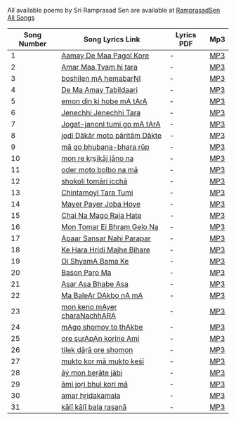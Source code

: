 
All available poems by Sri Ramprasad Sen are available at [RamprasadSen All Songs](https://github.com/osg1991/RamprasadSen/blob/main/RamprasadSen-All-Songs.md)


| Song Number | Song Lyrics Link | Lyrics PDF | Mp3 |
|---------------|-----------|------------|-----|
| 1  | [Aamay De Maa Pagol Kore](https://github.com/osg1991/RamprasadSen/blob/main/01-Aamay-De-Maa-Pagol-Kore.md) | - | [MP3](https://github.com/osg1991/RamprasadSen/blob/main/assets/mp3/01-AmayDeMaPagolKore-Pannalal-Ramprasad.mp3) |
| 2  | [Amar Maa Tvam hi tara](https://github.com/osg1991/RamprasadSen/blob/main/02-Amar-Maa-Tvam-hi-tara.md) | - | [MP3](https://github.com/osg1991/RamprasadSen/blob/main/assets/mp3/02-Amar%20Maa%20Twang%20Hi%20Tara-Pannalal-Ramprasad.mp3) |
| 3  | [boshilen mA hemabarNI](https://github.com/osg1991/RamprasadSen/blob/main/03-boshilen-mA-hemabarNI.md) | - | [MP3](https://github.com/osg1991/RamprasadSen/blob/main/assets/mp3/03-BosilenMaHembarani-Pannalal-Ramprasad.mp3) |
| 4  | [De Ma Amay Tabildaari](https://github.com/osg1991/RamprasadSen/blob/main/04-De-Ma-Amay-Tabildaari.md) | - | [MP3](https://github.com/osg1991/RamprasadSen/blob/main/assets/mp3/04-De-Ma-Amay-Tabildaari.mp3) |
| 5  | [emon din ki hobe mA tArA](https://github.com/osg1991/RamprasadSen/blob/main/05-emon-din-ki-hobe-mA-tArA.md) | - | [MP3](https://github.com/osg1991/RamprasadSen/blob/main/assets/mp3/05-EmonDinKiHobeMaTara.mp3) |
| 6  | [Jenechhi Jenechhi Tara](https://github.com/osg1991/RamprasadSen/blob/main/06-Jenechhi-Jenechhi-Tara.md) | - | [MP3](https://github.com/osg1991/RamprasadSen/blob/main/assets/mp3/06-JenechhiJenechhiTara-Pannalal-Ramprasad.mp3) |
| 7  | [Jogat-janonI tumi go mA tArA](https://github.com/osg1991/RamprasadSen/blob/main/07-Jogat-janonI-tumi-go-mA-tArA.md) | - | [MP3](https://github.com/osg1991/RamprasadSen/blob/main/assets/mp3/07-JagatJananiGoMaaTara-Pannalal-RamprasadSen.mp3) |
| 8  | [jodi Dākār moto pāritām Dākte](https://github.com/osg1991/RamprasadSen/blob/main/08-jodi-Dākār-moto-pāritām-Dākte.md) | - | [MP3](https://github.com/osg1991/RamprasadSen/blob/main/assets/mp3/08-Jodi-Dakar-Mato-Paritam-Dakte.mp3) |
| 9  | [mā go bhubana-bhara rūp](https://github.com/osg1991/RamprasadSen/blob/main/09-mā-go-bhubana-bhara-rūp.md) | - | [MP3](https://github.com/osg1991/RamprasadSen/blob/main/assets/mp3/09-Ma-Go-Bhubanbhora-Rup.mp3) |
| 10 | [mon re kṛṣikāj jāno na](https://github.com/osg1991/RamprasadSen/blob/main/10-mon-re-kṛṣi-kāj-jāno-na.md) | - | [MP3](https://github.com/osg1991/RamprasadSen/blob/main/assets/mp3/10-ManReKṛṣiKājJānaNā-Pannalal-Ramprasad.mp3) |
| 11 | [oder moto bolbo na mā](https://github.com/osg1991/RamprasadSen/blob/main/11-oder-moto-bolbo-na-mā.md) | - | [MP3](https://github.com/osg1991/RamprasadSen/blob/main/assets/mp3/11-Oder-Mato-Bolbo-Na-Ma.mp3) |
| 12 | [shokoli tomāri icchā](https://github.com/osg1991/RamprasadSen/blob/main/12-shokoli-tomāri-icchā.md) | - | [MP3](https://github.com/osg1991/RamprasadSen/blob/main/assets/mp3/12-Sakali-tomari-ichha.mp3) |
| 13 | [Chintamoyī Tara Tumi](https://github.com/osg1991/RamprasadSen/blob/main/13-chintamoyī-tara-tumi.md) | - | [MP3](https://github.com/osg1991/RamprasadSen/blob/main/assets/mp3/13-ChintamoyeeTaraTumi-Pannalal-Ramprasad.mp3) |
| 14 | [Mayer Payer Joba Hoye](https://github.com/osg1991/RamprasadSen/blob/main/14-Mayer-Payer-Joba-Hoye.md) | - | [MP3](https://github.com/osg1991/RamprasadSen/blob/main/assets/mp3/14-MayerPayerJabaHoye-Pannalal-Ramprasad.mp3) |
| 15 | [Chai Na Mago Raja Hate](https://github.com/osg1991/RamprasadSen/blob/main/15-Chai-Na-Mago-Raja-Hate.md) | - | [MP3](https://github.com/osg1991/RamprasadSen/blob/main/assets/mp3/15-ChaiNaaMagoRajaHote-Pannalal-Ramprasad.mp3) |
| 16 | [Mon Tomar Ei Bhram Gelo Na](https://github.com/osg1991/RamprasadSen/blob/main/16-Mon-Tomar-Ei-Bhram-Gelo-Na.md) | - | [MP3](https://github.com/osg1991/RamprasadSen/blob/main/assets/mp3/16-MonTomarEiBhramGeloNa-Pannalal-Ramprasad.mp3) |
| 17 | [Apaar Sansar Nahi Parapar](https://github.com/osg1991/RamprasadSen/blob/main/17-Apaar-Sansar-Nahi-Parapar.md) | - | [MP3](https://github.com/osg1991/RamprasadSen/blob/main/assets/mp3/17-ApaarSansarNahiParapar-Pannalal-Ramprasad.mp3) |
| 18 | [Ke Hara Hridi Majhe Bihare](https://github.com/osg1991/RamprasadSen/blob/main/18-Ke-Hara-Hridi-Majhe-Bihare.md) | - | [MP3](https://github.com/osg1991/RamprasadSen/blob/main/assets/mp3/18-KeHaraHridiMajheBihare-Pannalal-Ramprasad.mp3) |
| 19 | [Oi ShyamA Bama Ke](https://github.com/osg1991/RamprasadSen/blob/main/19-Oi-ShyamA-Bama-Ke.md) | - | [MP3](https://github.com/osg1991/RamprasadSen/blob/main/assets/mp3/19-OiShyamaBamaKe-Pannalal-Ramprasad.mp3) |
| 20 | [Bason Paro Ma](https://github.com/osg1991/RamprasadSen/blob/main/20-Bason-Paro-Ma.md) | - | [MP3](https://github.com/osg1991/RamprasadSen/blob/main/assets/mp3/20-BasanParoMa-Pannalal-Ramprasad.mp3) |
| 21 | [Asar Asa Bhabe Asa](https://github.com/osg1991/RamprasadSen/blob/main/21-Asar-Asa-Bhabe-Asa.md) | - | [MP3](https://github.com/osg1991/RamprasadSen/blob/main/assets/mp3/21-AasaarAasaaBhabeAasaa-Pannalal-Ramprasadi.mp3) |
| 22 | [Ma BaleAr DAkbo nA mA](https://github.com/osg1991/RamprasadSen/blob/main/22-Ma-BaleAr-DAkbonA-mA.md) | - | [MP3](https://github.com/osg1991/RamprasadSen/blob/main/assets/mp3/22-MaaMaaBoleDakboNaAar.mp3) |
| 23 | [mon keno mAyer charaNachhARA](https://github.com/osg1991/RamprasadSen/blob/main/23-Mon-Keno-Mayer-Chara-Nachhara.md) | - | [MP3](https://github.com/osg1991/RamprasadSen/blob/main/assets/mp3/23-MonKenoMayerCharonChara-Pannalal-Ramprasad.mp3) |
| 24 | [mAgo shomoy to thAkbe](https://github.com/osg1991/RamprasadSen/blob/main/24-Mago-Shomoy-To-Thakbe.md) | - | [MP3](https://github.com/osg1991/RamprasadSen/blob/main/assets/mp3/24-MaGoSamayToThakbeNa-Pannalal-Ramprasad.mp3) |
| 25 | [ore surApAn korine Ami](https://github.com/osg1991/RamprasadSen/blob/main/25-ore-surApAn-korine-Ami.md) | - | [MP3](https://github.com/osg1991/RamprasadSen/blob/main/assets/mp3/25-SuraPaanKorineAmi-Dhananjay-Ramprasad.mp3) |
| 26 | [tilek dāṛā ore shomon](https://github.com/osg1991/RamprasadSen/blob/main/26-Tilek-Daṛa-Ore-Shomon.md) | - | [MP3](https://github.com/osg1991/RamprasadSen/blob/main/assets/mp3/26-TilekDanraOreShaman-Dhananjay-Ramprasad.mp3) |
| 27 | [mukto kor mā mukto keśī](https://github.com/osg1991/RamprasadSen/blob/main/27-mukto-kor-mā-mukto-keśī.md) | - | [MP3](https://github.com/osg1991/RamprasadSen/blob/main/assets/mp3/27-MuktKaroMaMuktekesi-Dhananjay-Ramprasad.mp3) |
| 28 | [āẏ mon beṛāte jābi](https://github.com/osg1991/RamprasadSen/blob/main/28-āẏ-mon-beṛāte-jābi.md) | - | [MP3](https://github.com/osg1991/RamprasadSen/blob/main/assets/mp3/28-AaiMonBerate-Jabi-Dhananjay-Ramprasad.mp3) |
| 29 | [āmi joṛi bhul kori mā](https://github.com/osg1991/RamprasadSen/blob/main/29-āmi-joṛi-bhul-kori-mā.md) | - | [MP3](https://github.com/osg1991/RamprasadSen/blob/main/assets/mp3/29-Ami-Jodi-Bhul-Kori-Ma-Pannalal-Ramprasad.mp3) |
| 30 | [amar hṛidakamala](https://github.com/osg1991/RamprasadSen/blob/main/30-amar-hṛidakamala.md) | - | [MP3](https://github.com/osg1991/RamprasadSen/blob/main/assets/mp3/30-Amar-Hridkamal-Manche-Nirmal-Ramprasad.mp3) |
| 31 | [kālī kālī bala rasanā](https://github.com/osg1991/RamprasadSen/blob/main/31-kālī-kālī-bala-rasanā.md) | - | [MP3](https://github.com/osg1991/RamprasadSen/blob/main/assets/mp3/31-KaliKaliBalRasana-Ajoy-Ramprasad.mp3) |

